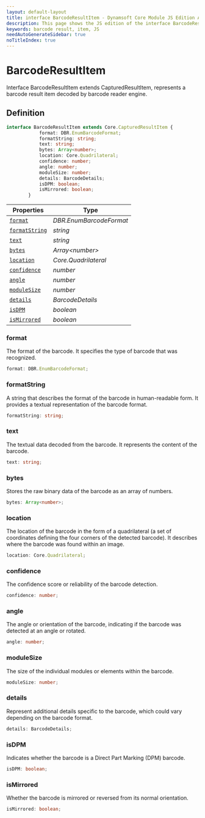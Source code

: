 ```yaml
---
layout: default-layout
title: interface BarcodeResultItem - Dynamsoft Core Module JS Edition API Reference
description: This page shows the JS edition of the interface BarcodeResultItem in Dynamsoft DBR Module.
keywords: barcode result, item, JS
needAutoGenerateSidebar: true
noTitleIndex: true
---
```


# BarcodeResultItem

Interface BarcodeResultItem extends CapturedResultItem, represents a barcode result item decoded by barcode reader engine.

## Definition

```ts
interface BarcodeResultItem extends Core.CapturedResultItem {
            format: DBR.EnumBarcodeFormat;
            formatString: string;
            text: string;
            bytes: Array<number>;
            location: Core.Quadrilateral;
            confidence: number;
            angle: number;
            moduleSize: number;
            details: BarcodeDetails;
            isDPM: boolean;
            isMirrored: boolean;
        }
```

| Properties               | Type |
|----------------------|-------------|
| [`format`](#format) | *DBR.EnumBarcodeFormat* |
| [`formatString`](#formatstring) | *string* |
| [`text`](#text) | *string* |
| [`bytes`](#bytes) | *Array\<number>* |
| [`location`](#location) | *Core.Quadrilateral* |
| [`confidence`](#confidence) | *number* |
| [`angle`](#angle) | *number* |
| [`moduleSize`](#modulesize) | *number* |
| [`details`](#details) | *BarcodeDetails* |
| [`isDPM`](#isdpm) | *boolean* |
| [`isMirrored`](#ismirrored) | *boolean* |

### format

The format of the barcode. It specifies the type of barcode that was recognized.

```typescript
format: DBR.EnumBarcodeFormat;
```

### formatString

A string that describes the format of the barcode in human-readable form. It provides a textual representation of the barcode format.

```typescript
formatString: string;
```

### text

The textual data decoded from the barcode. It represents the content of the barcode.

```typescript
text: string;
```

### bytes

Stores the raw binary data of the barcode as an array of numbers.

```typescript
bytes: Array<number>;
```

### location

The location of the barcode in the form of a quadrilateral (a set of coordinates defining the four corners of the detected barcode). It describes where the barcode was found within an image.

```typescript
location: Core.Quadrilateral;
```

### confidence

The confidence score or reliability of the barcode detection.

```typescript
confidence: number;
```

### angle

The angle or orientation of the barcode, indicating if the barcode was detected at an angle or rotated.

```typescript
angle: number;
```

### moduleSize

The size of the individual modules or elements within the barcode.

```typescript
moduleSize: number;
```

### details

Represent additional details specific to the barcode, which could vary depending on the barcode format.

```typescript
details: BarcodeDetails;
```

### isDPM

Indicates whether the barcode is a Direct Part Marking (DPM) barcode.

```typescript
isDPM: boolean;
```

### isMirrored

Whether the barcode is mirrored or reversed from its normal orientation.

```typescript
isMirrored: boolean;
```
